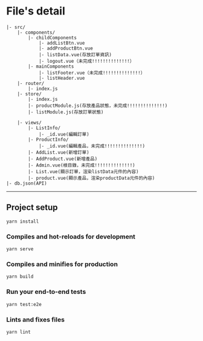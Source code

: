 # File's detail

```
|- src/
    |- components/
        |- childComponents
            |- addListBtn.vue
            |- addProductBtn.vue
            |- listData.vue(存放訂單資訊)
            |- logout.vue（未完成!!!!!!!!!!!!!!）
        |- mainComponents
            |- listFooter.vue（未完成!!!!!!!!!!!!!!）
            |- listHeader.vue
    |- router/
        |- index.js
    |- store/
        |- index.js
        |- productModule.js(存放產品狀態，未完成!!!!!!!!!!!!!!)
        |- listModule.js(存放訂單狀態)

    |- views/
        |- ListInfo/
            |- _id.vue(編輯訂單)
        |- ProductInfo/
            |- _id.vue(編輯產品，未完成!!!!!!!!!!!!!!)
        |- AddList.vue(新增訂單)
        |- AddProduct.vue(新增產品)
        |- Admin.vue(根目錄，未完成!!!!!!!!!!!!!!)
        |- List.vue(顯示訂單，渲染listData元件的內容)
        |- product.vue(顯示產品，渲染productData元件的內容)
|- db.json(API)

```

---

## Project setup

```
yarn install
```

### Compiles and hot-reloads for development

```
yarn serve
```

### Compiles and minifies for production

```
yarn build
```

### Run your end-to-end tests

```
yarn test:e2e
```

### Lints and fixes files

```
yarn lint
```

